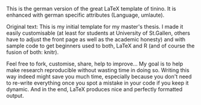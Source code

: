 This is the german version of the great LaTeX template of tinino. It is enhanced with german specific attributes (Language, umlaute).

Original text:
This is my initial template for my master's thesis. I made it easily customisable (at least for students at University of St.Gallen, others have to adjust the front page as well as  the academic honesty)
and with sample code to get beginners used to both, LaTeX and R (and of course the fusion of both: knitr).

Feel free to fork, customise, share, help to improve... My goal is to help make research reproducible without wasting time in doing so. Writing this way indeed might save you much time, especially because you don't need to re-write everything once you spot a mistake in your code if you keep it dynamic. And in the end, LaTeX produces nice and perfectly formatted output.
